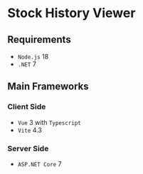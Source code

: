 # Stock History Viewer

## Requirements

- `Node.js` 18
- `.NET` 7

## Main Frameworks

### Client Side

- `Vue` 3 with `Typescript`
- `Vite` 4.3

### Server Side

- `ASP.NET Core` 7
